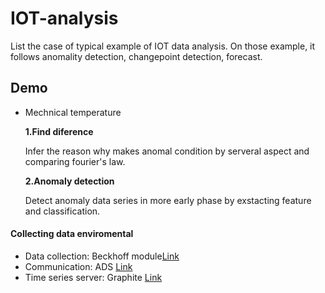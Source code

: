 # IOT-analysis
List the case of typical example of IOT data analysis. On those example, it follows anomality detection, changepoint detection, forecast.

## Demo
- Mechnical temperature

    **1.Find diference**
    
  Infer the reason why makes anomal condition by serveral aspect and comparing fourier's law.

    **2.Anomaly detection**
    
  Detect anomaly data series in more early phase by exstacting feature and classification.

#### Collecting data enviromental
- Data collection: Beckhoff module[Link](https://www.beckhoff.com/english.asp?embedded_pc/cx2020.htm )
- Communication: ADS [Link](https://infosys.beckhoff.com/english.php?content=../content/1033/tcadscommon/html/tcadscommon_intro.htm&id=)
- Time series server: Graphite [Link](https://graphiteapp.org/)
